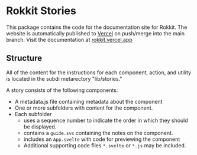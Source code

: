 # Rokkit Stories

This package contains the code for the documentation site for Rokkit. The website is automatically published to [Vercel](https://vercel.com) on push/merge into the main branch. Visit the documentation at [rokkit.vercel.app](https://rokkit.vercel.app)

## Structure

All of the content for the instructions for each component, action, and utility is located in the subdi metarectory "lib/stories."

A story consists of the following components:

- A metadata.js file containing metadata about the component
- One or more subfolders with content for the component.
- Each subfolder
  - uses a sequence number to indicate the order in which they should be displayed.
  - contains a `guide.svx` containing the notes on the component.
  - includes an `App.svelte` with code for previewing the component
  - Additional supporting code files `*.svelte` or `*.js` may be included.
